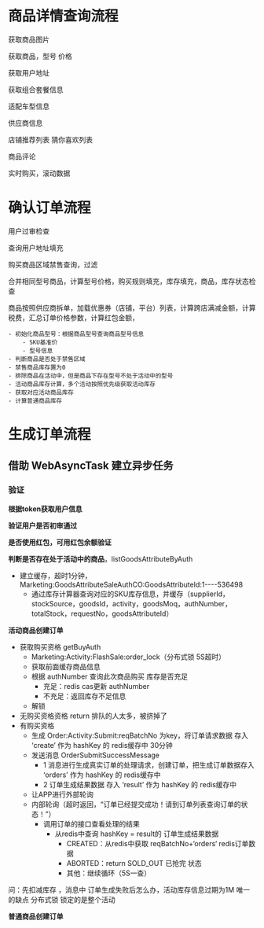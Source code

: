 # 商品详情查询流程

获取商品图片

获取商品，型号 价格

获取用户地址

获取组合套餐信息

适配车型信息

供应商信息

店铺推荐列表 猜你喜欢列表

商品评论

实时购买，滚动数据

# 确认订单流程

用户过审检查

查询用户地址填充

购买商品区域禁售查询，过滤

合并相同型号商品，计算型号价格，购买规则填充，库存填充，商品，库存状态检查

商品按照供应商拆单，加载优惠券（店铺，平台）列表，计算跨店满减金额，计算税费，汇总订单价格参数，计算红包金额，

 
	
	- 初始化商品型号：根据商品型号查询商品型号信息
		- SKU基准价
		- 型号信息
	- 判断商品是否处于禁售区域
	- 禁售商品库存置为0
	- 排除商品在活动中，但是商品下存在型号不处于活动中的型号
	- 活动商品库存计算，多个活动按照优先级获取活动库存
	- 获取对应活动商品库存
	- 计算普通商品库存
 
# 生成订单流程
 
## 借助 WebAsyncTask 建立异步任务

### 验证

**根据token获取用户信息**

**验证用户是否初审通过**

**是否使用红包，可用红包余额验证**

**判断是否存在处于活动中的商品**，listGoodsAttributeByAuth

- 建立缓存，超时1分钟，Marketing:GoodsAttributeSaleAuthCO:GoodsAttributeId:1----536498
	- 通过库存计算器查询对应的SKU库存信息，并缓存（supplierId，stockSource，goodsId，activity，goodsMoq，authNumber，totalStock，requestNo，goodsAttributeId）

**活动商品创建订单** 

- 获取购买资格 getBuyAuth
	- Marketing:Activity:FlashSale:order_lock（分布式锁 5S超时）
	- 获取前面缓存商品信息
	- 根据 authNumber 查询此次商品购买 库存是否充足
		- 充足：redis cas更新 authNumber
		- 不充足：返回库存不足信息
	- 解锁
- 无购买资格资格 return  排队的人太多，被挤掉了
- 有购买资格
	- 生成 Order:Activity:Submit:reqBatchNo 为key，将订单请求数据 存入 ‘create’ 作为 hashKey 的 redis缓存中 30分钟
	- 发送消息  OrderSubmitSuccessMessage
		- 1 消息进行生成真实订单的处理请求，创建订单，把生成订单数据存入 ‘orders’ 作为 hashKey 的 redis缓存中
		- 2 订单生成结果数据 存入 ‘result’ 作为 hashKey 的 redis缓存中  
	- 让APP进行外部轮询
	- 内部轮询（超时返回，“订单已经提交成功！请到订单列表查询订单的状态！”）
		- 调用订单的接口查看处理的结果 
			- 从redis中查询 hashKey = result的 订单生成结果数据
				- CREATED：从redis中获取  reqBatchNo+‘orders‘ redis订单数据
				- ABORTED：return SOLD_OUT 已抢完 状态
				- 其他：继续循环（5S一查）

问：先扣减库存 ，消息中 订单生成失败后怎么办，活动库存信息过期为1M
唯一的缺点 分布式锁 锁定的是整个活动

**普通商品创建订单**